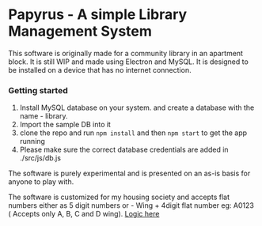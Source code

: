 # Papyrus - A simple Library Management System

This software is originally made for a community library in an apartment block. It is still WIP and made using Electron and MySQL. It is designed to be installed on a device that has no internet connection.

### Getting started

1. Install MySQL database on your system. and create a database with the name - library.
2. Import the sample DB into it
3. clone the repo and run `npm install` and then `npm start` to get the app running
4. Please make sure the correct database credentials are added in ./src/js/db.js

The software is purely experimental and is presented on an as-is basis for anyone to play with.

The software is customized for my housing society and accepts flat numbers either as 5 digit numbers or - Wing + 4digit flat number eg: A0123 ( Accepts only A, B, C and D wing). [Logic here](https://github.com/nagrampai/papyrus/blob/main/src/js/index.js#L28)
